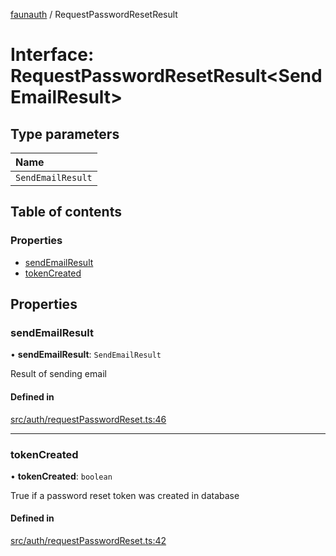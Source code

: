 [faunauth](../index.md) / RequestPasswordResetResult

# Interface: RequestPasswordResetResult<SendEmailResult\>

## Type parameters

| Name |
| :------ |
| `SendEmailResult` |

## Table of contents

### Properties

- [sendEmailResult](RequestPasswordResetResult.md#sendemailresult)
- [tokenCreated](RequestPasswordResetResult.md#tokencreated)

## Properties

### sendEmailResult

• **sendEmailResult**: `SendEmailResult`

Result of sending email

#### Defined in

[src/auth/requestPasswordReset.ts:46](https://github.com/alexnitta/faunauth/blob/aaffd52/src/auth/requestPasswordReset.ts#L46)

___

### tokenCreated

• **tokenCreated**: `boolean`

True if a password reset token was created in database

#### Defined in

[src/auth/requestPasswordReset.ts:42](https://github.com/alexnitta/faunauth/blob/aaffd52/src/auth/requestPasswordReset.ts#L42)
